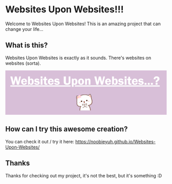 # Websites Upon Websites!!!
Welcome to Websites Upon Websites! This is an amazing project that can change your life...
## What is this?
Websites Upon Websites is exactly as it sounds. There's websites on websites (sorta).

<img src="https://raw.githubusercontent.com/noobieyuh/Websites-Upon-Websites/refs/heads/main/banner.png?token=GHSAT0AAAAAACZ5TFHCIVM6IDXKIB3J2NACZZMHCDA">

## How can I try this awesome creation?
You can check it out / try it here: https://noobieyuh.github.io/Websites-Upon-Websites/

## Thanks
Thanks for checking out my project, it's not the best, but it's something :D

